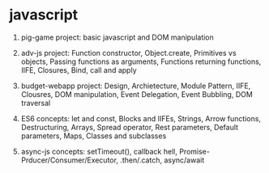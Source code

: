 # javascript

1. pig-game project: basic javascript and DOM manipulation

2. adv-js project: Function constructor, Object.create, Primitives vs objects, Passing functions as arguments, Functions returning functions, IIFE, Closures, Bind, call and apply

3. budget-webapp project: Design, Archietecture, Module Pattern, IIFE, Clousres, DOM manipulation, Event Delegation, Event Bubbling, DOM traversal

4. ES6 concepts: let and const, Blocks and IIFEs, Strings, Arrow functions, Destructuring, Arrays, Spread operator, Rest parameters, Default parameters, Maps, Classes and subclasses

5. async-js concepts: setTimeout(), callback hell, Promise-Prducer/Consumer/Executor, .then/.catch, async/await

